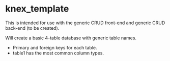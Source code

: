 # knex_template

This is intended for use with the generic CRUD front-end and
generic CRUD back-end (to be created).

Will create a basic 4-table database with generic table names.
- Primary and foreign keys for each table.
- table1 has the most common column types.
